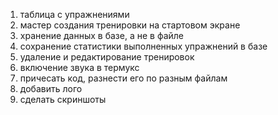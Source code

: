 1. таблица с упражнениями 
2. мастер создания тренировки на стартовом экране
3. хранение данных в базе, а не в файле
4. сохранение статистики выполненных упражнений в базе
5. удаление и редактирование тренировок
6. включение звука в термукс
5. причесать код, разнести его по разным файлам
6. добавить лого
7. сделать скриншоты
